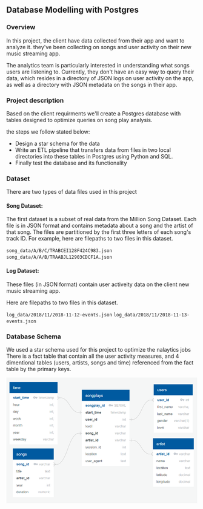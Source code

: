 ## Database Modelling with Postgres

### Overview
In this project, the client have data collected from their app and want to analyze it. 
they've been collecting on songs and user activity on their new music streaming app. 

The analytics team is particularly interested in understanding what songs users are listening to. 
Currently, they don't have an easy way to query their data, which resides in a directory of JSON logs on user activity on the app, as well as a directory with JSON metadata on the songs in their app.

### Project description
Based on the client requirments we'll create a Postgres database with tables designed to optimize queries on song play analysis.

the steps we follow stated below:
- Design a star schema for the data
- Write an ETL pipeline that transfers data from files in two local directories into these tables in Postgres using Python and SQL.
- Finally test the database and its functionality

### Dataset
There are two types of data files used in this project

#### Song Dataset:

The first dataset is a subset of real data from the Million Song Dataset. Each file is in JSON format and contains metadata about a song and the artist of that song. The files are partitioned by the first three letters of each song's track ID. For example, here are filepaths to two files in this dataset.

`song_data/A/B/C/TRABCEI128F424C983.json`
`song_data/A/A/B/TRAABJL12903CDCF1A.json`

#### Log Dataset:
These files (in JSON format) contain user activeity data on the client new music streaming app.

Here are filepaths to two files in this dataset.

`log_data/2018/11/2018-11-12-events.json`
`log_data/2018/11/2018-11-13-events.json`

### Database Schema
We used a star schema used for this project to optimize the nalaytics jobs
There is a fact table that contain all the user activity measures, and 4 dimentional tables (users, artists, songs and time) referenced from the fact table by the primary keys.

![alt text](https://github.com/Abdxi/Postgres-Database-modelling-and-ETL/blob/main/images/database%20schema.png)
